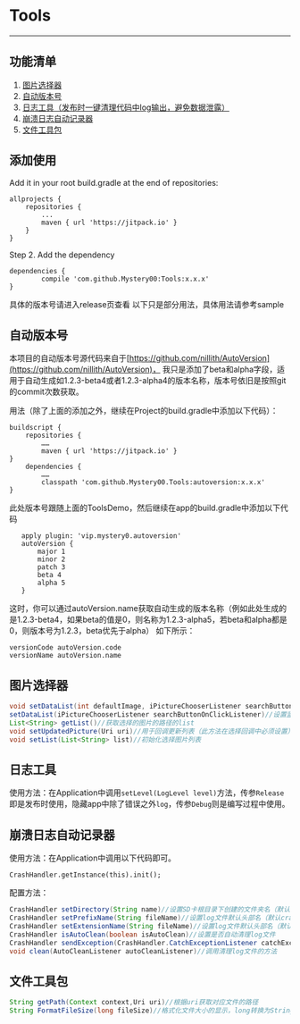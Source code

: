 # Tools

------------

## 功能清单
1. [图片选择器](#图片选择器 "图片选择器")
2. [自动版本号](#自动版本号 "自动版本号")
3. [日志工具（发布时一键清理代码中log输出，避免数据泄露）](#日志工具 "日志工具（发布时一键清理代码中log输出，避免数据泄露）")
4. [崩溃日志自动记录器](#崩溃日志自动记录器 "崩溃日志自动记录器")
5. [文件工具包](#文件工具包 "文件工具包")

## 添加使用
Add it in your root build.gradle at the end of repositories:

	allprojects {
		repositories {
			...
			maven { url 'https://jitpack.io' }
		}
	}
Step 2. Add the dependency

	dependencies {
	        compile 'com.github.Mystery00:Tools:x.x.x'
	}
具体的版本号请进入release页查看
以下只是部分用法，具体用法请参考sample
## 自动版本号
本项目的自动版本号源代码来自于[https://github.com/nillith/AutoVersion](https://github.com/nillith/AutoVersion)，
我只是添加了beta和alpha字段，适用于自动生成如1.2.3-beta4或者1.2.3-alpha4的版本名称，版本号依旧是按照git的commit次数获取。

用法（除了上面的添加之外，继续在Project的build.gradle中添加以下代码）：

    buildscript {
        repositories {
            ……
            maven { url 'https://jitpack.io' }
    }
        dependencies {
            ……
            classpath 'com.github.Mystery00.Tools:autoversion:x.x.x'
    }
此处版本号跟随上面的ToolsDemo，然后继续在app的build.gradle中添加以下代码
    
       apply plugin: 'vip.mystery0.autoversion'
       autoVersion {
           major 1
           minor 2
           patch 3
           beta 4
           alpha 5
       }
这时，你可以通过autoVersion.name获取自动生成的版本名称（例如此处生成的是1.2.3-beta4，如果beta的值是0，则名称为1.2.3-alpha5，若beta和alpha都是0，则版本号为1.2.3，beta优先于alpha）
如下所示：

    versionCode autoVersion.code
    versionName autoVersion.name
## 图片选择器
```java
void setDataList(int defaultImage, iPictureChooserListener searchButtonOnClickListener)//设置监听并初始化图片选择按钮资源
setDataList(iPictureChooserListener searchButtonOnClickListener)//设置监听
List<String> getList()//获取选择的图片的路径的list
void setUpdatedPicture(Uri uri)//用于回调更新列表（此方法在选择回调中必须设置）
void setList(List<String> list)//初始化选择图片列表
```
## 日志工具
使用方法：在Application中调用`setLevel(LogLevel level)`方法，传参`Release`即是发布时使用，隐藏app中除了错误之外`log`，传参`Debug`则是编写过程中使用。
## 崩溃日志自动记录器
使用方法：在Application中调用以下代码即可。

    CrashHandler.getInstance(this).init();
配置方法：
```java
CrashHandler setDirectory(String name)//设置SD卡根目录下创建的文件夹名（默认log）
CrashHandler setPrefixName(String fileName)//设置log文件默认头部名（默认crash）
CrashHandler setExtensionName(String fileName)//设置log文件默认头部名（默认txt，不需要加点）
CrashHandler isAutoClean(boolean isAutoClean)//设置是否自动清理log文件
CrashHandler sendException(CrashHandler.CatchExceptionListener catchExceptionListener)//导出异常之后的回调，可在此处进行上传log文件的操作
void clean(AutoCleanListener autoCleanListener)//调用清理log文件的方法
```
## 文件工具包
```java
String getPath(Context context,Uri uri)//根据uri获取对应文件的路径
String FormatFileSize(long fileSize)//格式化文件大小的显示，long转换为String，默认采用两位小数
```